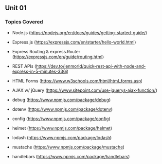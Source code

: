 ## Unit 01
### Topics Covered
* Node.js (https://nodejs.org/en/docs/guides/getting-started-guide/)
* Express.js (https://expressjs.com/en/starter/hello-world.html)
* Express Routing & express.Router (https://expressjs.com/en/guide/routing.html)
* REST APIs (https://dev.to/lenmorld/quick-rest-api-with-node-and-express-in-5-minutes-336j)
* HTML Forms (https://www.w3schools.com/html/html_forms.asp)
* AJAX w/ jQuery (https://www.sitepoint.com/use-jquerys-ajax-function/)

* debug (https://www.npmjs.com/package/debug)
* dotenv (https://www.npmjs.com/package/dotenv) 
* config (https://www.npmjs.com/package/config)
* helmet (https://www.npmjs.com/package/helmet)
* lodash (https://www.npmjs.com/package/lodash)
* mustache (https://www.npmjs.com/package/mustache)
* handlebars (https://www.npmjs.com/package/handlebars)
